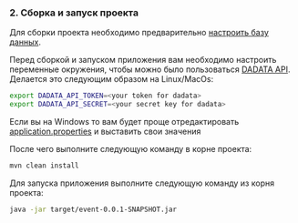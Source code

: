 ### 2. Сборка и запуск проекта

Для сборки проекта необходимо предварительно [настроить базу данных](./databases.md).

Перед сборкой и запуском приложения вам необходимо настроить переменные окружения, чтобы можно было пользоваться 
[DADATA API](https://dadata.ru/api/). Делается это следующим образом на Linux/MacOs:
```bash
export DADATA_API_TOKEN=<your token for dadata>
export DADATA_API_SECRET=<your secret key for dadata>
```

Если вы на Windows то вам будет проще отредактировать [application.properties](../src/main/resources/application.properties)
и выставить свои значения

После чего выполните следующую команду в корне проекта:

```bash
mvn clean install
```

Для запуска приложения выполните следующую команду из корня проекта:
```bash
java -jar target/event-0.0.1-SNAPSHOT.jar
```